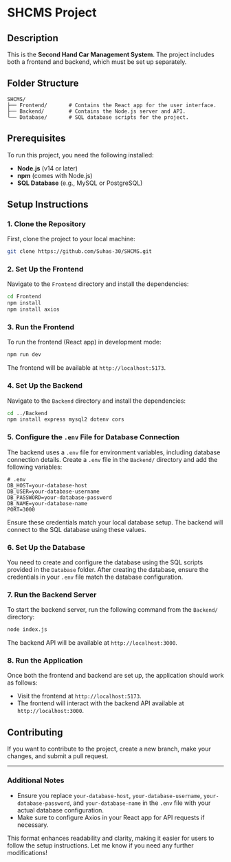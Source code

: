 # SHCMS Project

## Description
This is the **Second Hand Car Management System**. The project includes both a frontend and backend, which must be set up separately.

## Folder Structure
```
SHCMS/
├── Frontend/       # Contains the React app for the user interface.
├── Backend/        # Contains the Node.js server and API.
└── Database/       # SQL database scripts for the project.
```

## Prerequisites
To run this project, you need the following installed:
- **Node.js** (v14 or later)
- **npm** (comes with Node.js)
- **SQL Database** (e.g., MySQL or PostgreSQL)

## Setup Instructions

### 1. Clone the Repository
First, clone the project to your local machine:
```bash
git clone https://github.com/Suhas-30/SHCMS.git
```

### 2. Set Up the Frontend
Navigate to the `Frontend` directory and install the dependencies:
```bash
cd Frontend
npm install
npm install axios
```

### 3. Run the Frontend 
To run the frontend (React app) in development mode:
```bash
npm run dev
```
The frontend will be available at `http://localhost:5173`.

### 4. Set Up the Backend
Navigate to the `Backend` directory and install the dependencies:
```bash
cd ../Backend
npm install express mysql2 dotenv cors
```

### 5. Configure the `.env` File for Database Connection
The backend uses a `.env` file for environment variables, including database connection details. Create a `.env` file in the `Backend/` directory and add the following variables:
```plaintext
# .env
DB_HOST=your-database-host
DB_USER=your-database-username
DB_PASSWORD=your-database-password
DB_NAME=your-database-name
PORT=3000
```
Ensure these credentials match your local database setup. The backend will connect to the SQL database using these values.

### 6. Set Up the Database
You need to create and configure the database using the SQL scripts provided in the `Database` folder. After creating the database, ensure the credentials in your `.env` file match the database configuration.

### 7. Run the Backend Server
To start the backend server, run the following command from the `Backend/` directory:
```bash
node index.js
```
The backend API will be available at `http://localhost:3000`.

### 8. Run the Application
Once both the frontend and backend are set up, the application should work as follows:
- Visit the frontend at `http://localhost:5173`.
- The frontend will interact with the backend API available at `http://localhost:3000`.

## Contributing
If you want to contribute to the project, create a new branch, make your changes, and submit a pull request.

---

### Additional Notes
- Ensure you replace `your-database-host`, `your-database-username`, `your-database-password`, and `your-database-name` in the `.env` file with your actual database configuration.
- Make sure to configure Axios in your React app for API requests if necessary.

This format enhances readability and clarity, making it easier for users to follow the setup instructions. Let me know if you need any further modifications!
